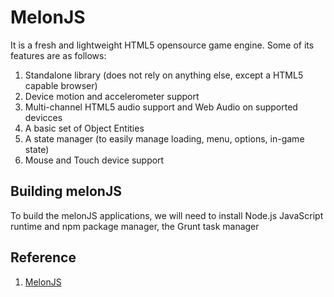 MelonJS
===========
It is a fresh and lightweight HTML5 opensource game engine. Some of its features are as follows:

1. Standalone library (does not rely on anything else, except a HTML5 capable browser)
2. Device motion and accelerometer support
3. Multi-channel HTML5 audio support and Web Audio on supported devicces
4. A basic set of Object Entities
5. A state manager (to easily manage loading, menu, options, in-game state)
6. Mouse and Touch device support

## Building melonJS

To build the melonJS applications, we will need to install Node.js JavaScript runtime and npm package manager, 
the Grunt task manager

## Reference

1. [MelonJS](http://melonjs.github.io/melonJS/docs/)
